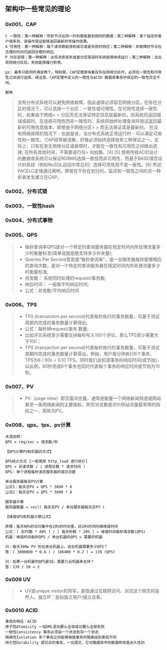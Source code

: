 ## 架构中一些常见的理论

### 0x001、CAP
```doc
C 一致性：第一种解释：所有节点在同一时刻都能看到相同的数据；第二种解释：某个指定的客户端来说，读操作保证能够返回最新的写操作结果。
A 可用性：第一种解释：每个请求都能得到成功或者失败的响应；第二种解释：非故障的节点在合理的时间内返回合理的响应。
P 分区容错：第一种解释：出现消息丢失或者分区错误时系统能够继续运行；第二种解释：当出现网络分区后，系统能够履行职责。

ps: 最多只能同时满足两个，特别是，CAP定理意味着在存在网络分区时，必须在一致性和可用性之间进行选择。请注意，CAP定理中定义的一致性与ACID 数据库事务中保证的一致性完全不同。
```

`解释`
> 没有分布式系统可以避免网络故障，因此通常必须容忍网络分区。在存在分区的情况下，可以选择一个分区：一致性或可用性。在可用性选择一致性时，如果由于网络>  > 分区而无法保证特定信息是最新的，则系统将返回错误或超时。在选择可用性而非一致性时，系统将始终处理查询并尝试返回最新的可用信息版本，即使由于网络分区> > 而无法保证其是最新的。
> 在没有网络故障的情况下 - 也就是说，当分布式系统正常运行时 - 可以满足可用性和一致性。
> CAP经常被误解，好像必须始终选择放弃三种保证之一。实际上，只有在发生网络分区或故障时，才能在一致性和可用性之间做出选择; 在所有其他时间，不需要进行任> 何权衡。[4] [5]
> 使用传统ACID设计的数据库系统可以保证RDBMS选择一致性而非可用性，而基于BASE理念设计的系统（例如NoSQL运动中常见的）选择可用性而不是一致性。[6]
> 所述PACELC定理通过阐明，即使在不存在划分的，延迟和一致性之间的另一种折衷发生建立在CAP。

### 0x002、分布式锁

### 0x003、一致性hash

### 0x004、分布式事物

### 0x005、QPS
> * 每秒查询率QPS是对一个特定的查询服务器在规定时间内所处理流量多少的衡量标准(简单说就是能支持多少并发量);
> * Queries Per Second意思是“每秒查询率”，是一台服务器每秒能够相应的查询次数，是对一个特定的查询服务器在规定时间内所处理流量多少的衡量标准;
> * 并发数： 系统同时处理的request/事务数;
> * 响应时间：  一般取平均响应时间;
> * 公式：并发数/平均响应时间

### 0x006、TPS
> * TPS (transaction per second)代表每秒执行的事务数量，可基于测试周期内完成的事务数量计算得出;
> * 公式：每秒钟request/事务 数量;
> * 比如评论系统至少需要支持每秒写入100个评论，那么TPS至少需要大于100；
> * TPS (transaction per second)代表每秒执行的事务数量，可基于测试周期内完成的事务数量计算得出。例如，用户每分钟执行6个事务，TPS为6 / 60s = 0.10 TPS。同时我们会知道事务的响应时间(或节拍)，以此例，60秒完成6个事务也同时代表每个事务的响应时间或节拍为10秒。

### 0x007、PV
> * PV（page view）即页面浏览量，通常是衡量一个网络新闻频道或网站甚至一条网络新闻的主要指标。网页浏览数是评价网站流量最常用的指标之一，简称为PV。

### 0x008、qps、tps、pv计算
```doc 
术语说明：
QPS = req/sec = 请求数/秒

【QPS计算PV和机器的方式】

QPS统计方式 [一般使用 http_load 进行统计]
QPS = 总请求数 / ( 进程总数 * 请求时间 )
QPS: 单个进程每秒请求服务器的成功次数

单台服务器每天PV计算
公式1：每天总PV = QPS * 3600 * 6
公式2：每天总PV = QPS * 3600 * 8

服务器计算
服务器数量 = ceil( 每天总PV / 单台服务器每天总PV )

【峰值QPS和机器计算公式】

原理：每天80%的访问集中在20%的时间里，这20%时间叫做峰值时间
公式：( 总PV数 * 80% ) / ( 每天秒数 * 20% ) = 峰值时间每秒请求数(QPS)
机器：峰值时间每秒QPS / 单台机器的QPS = 需要的机器

问：每天300w PV 的在单台机器上，这台机器需要多少QPS？
答：( 3000000 * 0.8 ) / (86400 * 0.2 ) = 139 (QPS)

问：如果一台机器的QPS是58，需要几台机器来支持？
答：139 / 58 = 3

```

### 0x009 UV
> * UV是unique visitor的简写，是指通过互联网访问、浏览这个网页的自然人。独立IP：是指独立用户/独立访客。

### 0x0010 ACID
```doc
事务的特征：ACID
原子性Atomicity 一组DML语句要么全部成功要么全部失败
一致性Consistency 事务必须由一个状态到另一个状态
隔离性Isolation 多个事务之间能够根据事务的隔离级别表现不同
持久性Durability 提交后的事务，一旦提交，它对数据库中的数据修改是永久性的
```




